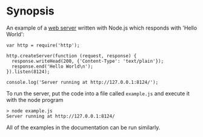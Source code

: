 # Synopsis

<!--type=misc-->

An example of a [web server][] written with Node.js which responds with
'Hello World':

    var http = require('http');

    http.createServer(function (request, response) {
      response.writeHead(200, {'Content-Type': 'text/plain'});
      response.end('Hello World\n');
    }).listen(8124);

    console.log('Server running at http://127.0.0.1:8124/');

To run the server, put the code into a file called `example.js` and execute
it with the node program

    > node example.js
    Server running at http://127.0.0.1:8124/

All of the examples in the documentation can be run similarly.

[web server]: http.html
